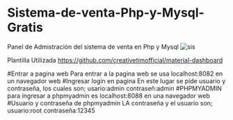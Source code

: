 # Sistema-de-venta-Php-y-Mysql-Gratis
Panel de Admistración del sistema de venta en Php y Mysql
![sis](https://user-images.githubusercontent.com/88554898/128939852-572098b6-762e-4274-96c5-d36966422fff.jpg)

Plantilla Utilizada
https://github.com/creativetimofficial/material-dashboard


#Entrar a pagina web
Para entrar a la pagina web se usa localhost:8082 en un navegador web 
#Ingresar login en pagina
En este lugar se pide usuario y contraseña, los cuales son; usario:admin contraseñ:admin
#PHPMYADMIN
para ingresar a phpmyadmin es localhost:8088 en una navegador web
#Usuario y contraseña de phpmyadmin
LA contraseña y el usuario son; usuario:root contraseña:12345
